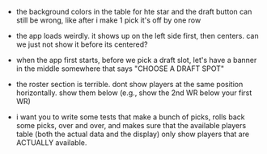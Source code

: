 
- the background colors in the table for hte star and the draft button can still be wrong, like after i make 1 pick it's off by one row


- the app loads weirdly. it shows up on  the left side first, then centers. can we just not show it before its centered?
- when the app first starts, before we pick a draft slot, let's have a banner in the middle somewhere that says "CHOOSE A DRAFT SPOT"
- the roster section is terrible. dont show players at the same position horizontally. show them below (e.g., show the 2nd WR below your first WR)
- i want you to write some tests that make a bunch of picks, rolls back some picks, over and over, and makes sure that the available players table (both the actual data and the display) only show players that are ACTUALLY available.